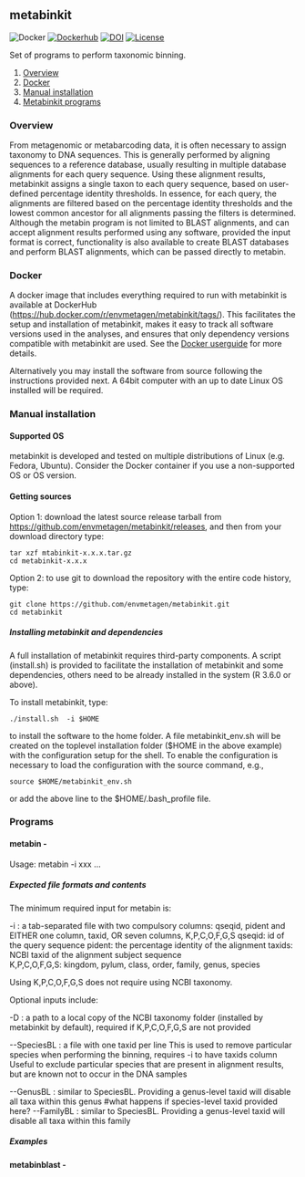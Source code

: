 #
## metabinkit
![Docker](https://github.com/envmetagen/metabinkit/workflows/Docker/badge.svg?branch=master) [![Dockerhub](https://img.shields.io/docker/automated/jrottenberg/ffmpeg.svg)](https://hub.docker.com/r/envmetagen/metabinkit/tags/) [![DOI](https://zenodo.org/badge/265322807.svg)](https://zenodo.org/badge/latestdoi/265322807) [![License](http://img.shields.io/badge/license-GPL%203-brightgreen.svg?style=flat)](http://www.gnu.org/licenses/gpl-3.0.html) 

Set of programs to perform taxonomic binning.

1. [Overview](#Overview)
2. [Docker](#Docker)
2. [Manual installation](#Manual-installation)
3. [Metabinkit programs](#Programs)


### Overview
From metagenomic or metabarcoding data, it is often necessary to assign taxonomy to DNA sequences. This is generally performed by aligning sequences to a reference database, usually resulting in multiple database alignments for each query sequence. Using these alignment results, metabinkit assigns a single taxon to each query sequence, based on user-defined percentage identity thresholds. In essence, for each query, the alignments are filtered based on the percentage identity thresholds and the lowest common ancestor for all alignments passing the filters is determined. Although the metabin program is not limited to BLAST alignments, and can accept alignment results performed using any software, provided the input format is correct, functionality is also available to create BLAST databases and perform BLAST alignments, which can be passed directly to metabin.  

### Docker

A docker image that includes everything required to run with metabinkit is available at DockerHub (https://hub.docker.com/r/envmetagen/metabinkit/tags/). This facilitates the setup and installation of metabinkit, makes it easy to track all software versions used in the analyses, and ensures that only dependency versions compatible with metabinkit are used. See the [Docker userguide](https://docs.docker.com/) for more details.

Alternatively you may install the software from source following the instructions provided next. A  64bit computer with an up to date Linux OS installed will be required.



### Manual installation

#### Supported OS

metabinkit is developed and tested on multiple distributions of Linux (e.g. Fedora, Ubuntu). Consider the Docker container if you use a non-supported OS or OS version.


#### Getting sources

Option 1: download the latest source release tarball from https://github.com/envmetagen/metabinkit/releases, and then from your download directory type:

    tar xzf mtabinkit-x.x.x.tar.gz
    cd metabinkit-x.x.x

Option 2: to use git to download the repository  with the entire code history, type:

    git clone https://github.com/envmetagen/metabinkit.git
    cd metabinkit


##### Installing metabinkit and dependencies

A full installation of metabinkit requires third-party components. A script (install.sh) is provided to facilitate the installation of metabinkit and some dependencies, others need to be already installed in the system (R 3.6.0 or above). 

To install metabinkit, type:

    ./install.sh  -i $HOME

to install the software to the home folder. A file metabinkit_env.sh will be created on the toplevel installation folder ($HOME in the above example) with the configuration setup for the shell. To enable the configuration is necessary to load the configuration with the source command, e.g., 

    source $HOME/metabinkit_env.sh

or add the above line to the $HOME/.bash_profile file.

### Programs

#### metabin -

Usage: metabin -i xxx ...

##### Expected file formats and contents

The minimum required input for metabin is:

-i : a tab-separated file with two compulsory columns: qseqid, pident and EITHER one column, taxid, OR seven columns, K,P,C,O,F,G,S
        qseqid: id of the query sequence
        pident: the percentage identity of the alignment
        taxids: NCBI taxid of the alignment subject sequence        
        K,P,C,O,F,G,S: kingdom, pylum, class, order, family, genus, species
        

Using K,P,C,O,F,G,S does not require using NCBI taxonomy.

Optional inputs include:

     
-D : a path to a local copy of the NCBI taxonomy folder (installed by metabinkit by default), required if K,P,C,O,F,G,S  are not provided

--SpeciesBL : a file with one taxid per line 
                This is used to remove particular species when performing the binning, requires -i to have taxids column
                Useful to exclude particular species that are present in alignment results, but are known not to occur in the DNA samples
             
  --GenusBL : similar to SpeciesBL. Providing a genus-level taxid will disable all taxa within this genus
                #what happens if species-level taxid provided here?
  --FamilyBL : similar to SpeciesBL. Providing a genus-level taxid will disable all taxa within this family
                
                


##### Examples

#### metabinblast -

